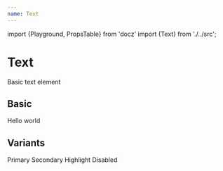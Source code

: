 ```yaml
---
name: Text
---
```


import {Playground, PropsTable} from 'docz'
import {Text} from './../src';

# Text

Basic text element

<PropsTable of={Text} />

## Basic

<Playground>
  <Text>Hello world</Text>
</Playground>

## Variants

<Playground>
  <Text variant="primary">Primary</Text>
  <Text variant="secondary">Secondary</Text>
  <Text variant="highlight">Highlight</Text>
  <Text variant="disabled">Disabled</Text>
</Playground>
